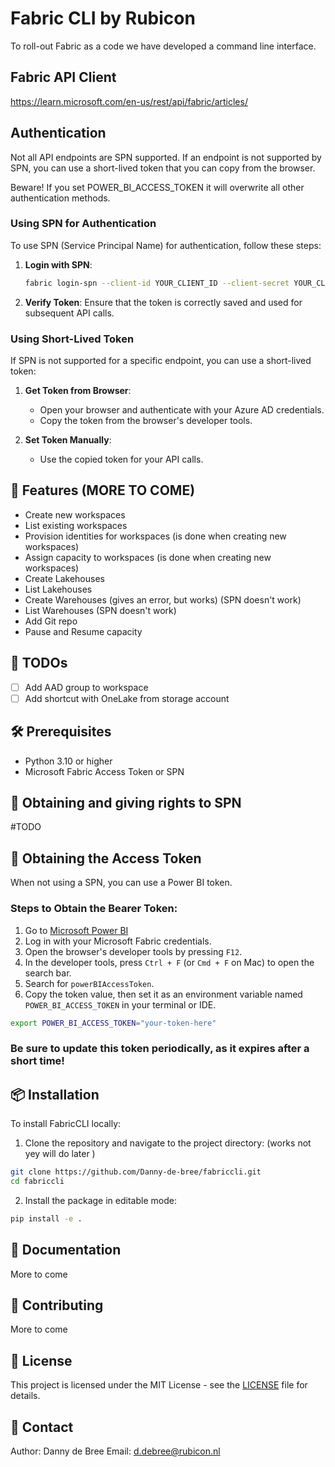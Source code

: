 # Fabric CLI by Rubicon

To roll-out Fabric as a code we have developed a command line interface.

## Fabric API Client

https://learn.microsoft.com/en-us/rest/api/fabric/articles/

## Authentication

Not all API endpoints are SPN supported. If an endpoint is not supported by SPN, you can use a short-lived token that you can copy from the browser.

Beware! If you set POWER_BI_ACCESS_TOKEN it will overwrite all other authentication methods.

### Using SPN for Authentication

To use SPN (Service Principal Name) for authentication, follow these steps:

1. **Login with SPN**:
    ```sh
    fabric login-spn --client-id YOUR_CLIENT_ID --client-secret YOUR_CLIENT_SECRET --tenant-id YOUR_TENANT_ID
    ```

2. **Verify Token**:
    Ensure that the token is correctly saved and used for subsequent API calls.

### Using Short-Lived Token

If SPN is not supported for a specific endpoint, you can use a short-lived token:

1. **Get Token from Browser**:
    - Open your browser and authenticate with your Azure AD credentials.
    - Copy the token from the browser's developer tools.

2. **Set Token Manually**:
    - Use the copied token for your API calls.

## 🚀 Features (MORE TO COME)

- Create new workspaces
- List existing workspaces
- Provision identities for workspaces (is done when creating new workspaces)
- Assign capacity to workspaces (is done when creating new workspaces)
- Create Lakehouses
- List Lakehouses
- Create Warehouses (gives an error, but works) (SPN doesn't work)
- List Warehouses (SPN doesn't work)
- Add Git repo
- Pause and Resume capacity

## 📝 TODOs

- [ ] Add AAD group to workspace
- [ ] Add shortcut with OneLake from storage account

## 🛠 Prerequisites

- Python 3.10 or higher
- Microsoft Fabric Access Token or SPN

## 🔑 Obtaining and giving rights to SPN

#TODO

## 🔑 Obtaining the Access Token

When not using a SPN, you can use a Power BI token.

### Steps to Obtain the Bearer Token:

1. Go to [Microsoft Power BI](https://app.powerbi.com/)
2. Log in with your Microsoft Fabric credentials.
3. Open the browser's developer tools by pressing `F12`.
4. In the developer tools, press `Ctrl + F` (or `Cmd + F` on Mac) to open the search bar.
5. Search for `powerBIAccessToken`.
6. Copy the token value, then set it as an environment variable named `POWER_BI_ACCESS_TOKEN` in your terminal or IDE.

```bash
export POWER_BI_ACCESS_TOKEN="your-token-here"
```

### Be sure to update this token periodically, as it expires after a short time!

## 📦 Installation

To install FabricCLI locally:

1. Clone the repository and navigate to the project directory: (works not yey will do later )

```bash
git clone https://github.com/Danny-de-bree/fabriccli.git
cd fabriccli
```

2. Install the package in editable mode:

```bash
pip install -e .
```

## 📖 Documentation

More to come

## 🤝 Contributing

More to come

## 📄 License

This project is licensed under the MIT License - see the [LICENSE](LICENSE) file for details.

## 📧 Contact

Author: Danny de Bree
Email: [d.debree@rubicon.nl](mailto:d.debree@rubicon.nl)
